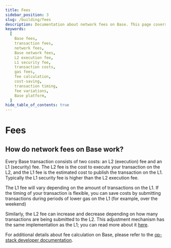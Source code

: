 ```yaml
---
title: Fees
sidebar_position: 3
slug: /building/fees
description: Documentation about network fees on Base. This page covers details of the two-component cost system involving L2 execution fees and L1 security fees, and offers insights on fee variations and cost-saving strategies.
keywords:
  [
    Base fees,
    transaction fees,
    network fees,
    Base network fees,
    L2 execution fee,
    L1 security fee,
    transaction costs,
    gas fees,
    fee calculation,
    cost-saving,
    transaction timing,
    fee variations,
    Base platform,
  ]
hide_table_of_contents: true
---
```


# Fees

## How do network fees on Base work?

Every Base transaction consists of two costs: an L2 (execution) fee and an L1
(security) fee. The L2 fee is the cost to execute your transaction on the L2,
and the L1 fee is the estimated cost to publish the transaction on the L1.
Typically the L1 security fee is higher than the L2 execution fee.

The L1 fee will vary depending on the amount of transactions on the L1. If the
timing of your transaction is flexible, you can save costs by submitting
transactions during periods of lower gas on the L1 (for example, over the
weekend)

Similarly, the L2 fee can increase and decrease depending on how many
transactions are being submitted to the L2. This adjustment mechanism has the
same implementation as the L1; you can read more about it
[here](https://help.coinbase.com/en/coinbase/getting-started/crypto-education/eip-1559).

For additional details about fee calculation on Base, please refer to the
[op-stack developer
documentation](https://community.optimism.io/docs/developers/build/transaction-fees/).
